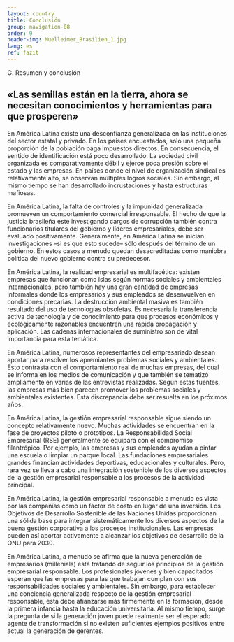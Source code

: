 ```yaml
---
layout: country
title: Conclusión
group: navigation-08
order: 9
header-img: Muelleimer_Brasilien_1.jpg
lang: es
ref: fazit
---
```

<section class="box">
<div class="content">
<span class="chapter-subject">G.	Resumen y conclusión</span>
<h1 class="chapter-title">«Las semillas están en la tierra, ahora se necesitan conocimientos y herramientas para que prosperen»</h1>
</div>
<div class="content" markdown="1">
En América Latina existe una desconfianza generalizada en las instituciones del sector estatal y privado. En los países encuestados, solo una pequeña proporción de la población paga impuestos directos. En consecuencia, el sentido de identificación está poco desarrollado. La sociedad civil organizada es comparativamente débil y ejerce poca presión sobre el estado y las empresas. En países donde el nivel de organización sindical es relativamente alto, se observan múltiples logros sociales. Sin embargo, al mismo tiempo se han desarrollado incrustaciones y hasta estructuras mafiosas.

En América Latina, la falta de controles y la impunidad generalizada promueven un comportamiento comercial irresponsable. El hecho de que la justicia brasileña esté investigando cargos de corrupción también contra funcionarios titulares del gobierno y líderes empresariales, debe ser evaluado positivamente. Generalmente, en América Latina se inician investigaciones –si es que esto sucede– sólo después del término de un gobierno. En estos casos a menudo quedan desacreditadas como maniobra política del nuevo gobierno contra su predecesor.

En América Latina, la realidad empresarial es multifacética: existen empresas que funcionan como islas según normas sociales y ambientales internacionales, pero también hay una gran cantidad de empresas informales donde los empresarios y sus empleados se desenvuelven en condiciones precarias. La destrucción ambiental masiva es también resultado del uso de tecnologías obsoletas. Es necesaria la transferencia activa de tecnología y de conocimiento  para que procesos económicos y ecológicamente razonables encuentren una rápida propagación y aplicación. Las cadenas internacionales de suministro son de vital importancia para esta temática. 

En América Latina, numerosos representantes del empresariado desean aportar para resolver los apremiantes problemas sociales y ambientales. Esto contrasta con el comportamiento real de muchas empresas, del cual se informa en los medios de comunicación y que también se tematizó ampliamente en varias de las entrevistas realizadas. Según estas fuentes, las empresas más bien parecen promover los problemas sociales y ambientales existentes. Esta discrepancia debe ser resuelta en los próximos años.

En América Latina, la gestión empresarial responsable sigue siendo un concepto relativamente nuevo. Muchas actividades se encuentran en la fase de proyectos piloto o prototipos. La Responsabilidad Social Empresarial (RSE) generalmente se equipara con el compromiso filantrópico. Por ejemplo, las empresas y sus empleados ayudan a pintar una escuela o limpiar un parque local. Las fundaciones empresariales grandes financian actividades deportivas, educacionales y culturales. Pero, rara vez se lleva a cabo una integración sostenible de los diversos aspectos de la gestión empresarial responsable a los procesos de la actividad principal.

En América Latina, la gestión empresarial responsable a menudo es vista por las compañías como un factor de costo en lugar de una inversión. Los Objetivos de Desarrollo Sostenible de las Naciones Unidas proporcionan una sólida base para integrar sistemáticamente los diversos aspectos de la buena gestión corporativa a los procesos institucionales. Las empresas pueden así aportar activamente a alcanzar los objetivos de desarrollo de la ONU para 2030.

En América Latina, a menudo se afirma que la nueva generación de empresarios (millenials) está tratando de seguir los principios de la gestión empresarial responsable. Los profesionales jóvenes y bien capacitados esperan que las empresas para las que trabajan cumplan con sus responsabilidades sociales y ambientales. Sin embargo, para establecer una conciencia generalizada respecto de la gestión empresarial responsable, esta debe afianzarse más firmemente en la formación, desde la primera infancia hasta la educación universitaria. Al mismo tiempo, surge la pregunta de si la generación joven puede realmente ser el esperado agente de transformación si no existen suficientes ejemplos positivos entre actual la generación de gerentes.
</div>
</section>
